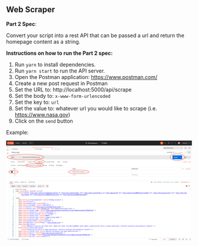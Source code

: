 ## Web Scraper 

**Part 2 Spec**: 

Convert your script into a rest API that can be passed a url and return the homepage content as a string.

**Instructions on how to run the Part 2 spec:**

1. Run `yarn` to install dependencies.
1. Run `yarn start` to run the API server.
1. Open the Postman application: https://www.postman.com/
1. Create a new post request in Postman
1. Set the URL to: http://localhost:5000/api/scrape
1. Set the body to: `x-www-form-urlencoded`
1. Set the key to: `url`
1. Set the value to: whatever url you would like to scrape (i.e. https://www.nasa.gov)
1. Click on the `send` button

Example:

![postman-example-nasa](screenshots/postman-example-nasa.png)